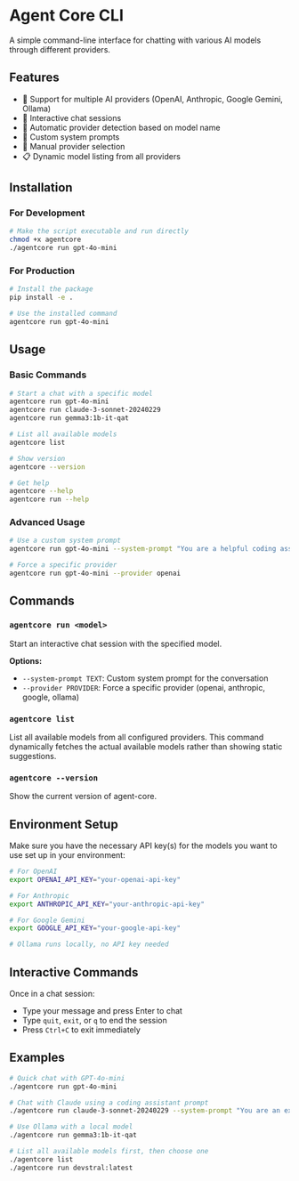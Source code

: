 # Agent Core CLI

A simple command-line interface for chatting with various AI models through different providers.

## Features

- 🤖 Support for multiple AI providers (OpenAI, Anthropic, Google Gemini, Ollama)
- 💬 Interactive chat sessions
- 🔧 Automatic provider detection based on model name
- 📝 Custom system prompts
- 🎯 Manual provider selection
- 📋 Dynamic model listing from all providers

## Installation

### For Development
```bash
# Make the script executable and run directly
chmod +x agentcore
./agentcore run gpt-4o-mini
```

### For Production
```bash
# Install the package
pip install -e .

# Use the installed command
agentcore run gpt-4o-mini
```

## Usage

### Basic Commands
```bash
# Start a chat with a specific model
agentcore run gpt-4o-mini
agentcore run claude-3-sonnet-20240229
agentcore run gemma3:1b-it-qat

# List all available models
agentcore list

# Show version
agentcore --version

# Get help
agentcore --help
agentcore run --help
```

### Advanced Usage
```bash
# Use a custom system prompt
agentcore run gpt-4o-mini --system-prompt "You are a helpful coding assistant"

# Force a specific provider
agentcore run gpt-4o-mini --provider openai
```

## Commands

### `agentcore run <model>`
Start an interactive chat session with the specified model.

**Options:**
- `--system-prompt TEXT`: Custom system prompt for the conversation
- `--provider PROVIDER`: Force a specific provider (openai, anthropic, google, ollama)

### `agentcore list`
List all available models from all configured providers. This command dynamically fetches the actual available models rather than showing static suggestions.

### `agentcore --version`
Show the current version of agent-core.


## Environment Setup

Make sure you have the necessary API key(s) for the models you want to use set up in your environment:

```bash
# For OpenAI
export OPENAI_API_KEY="your-openai-api-key"

# For Anthropic
export ANTHROPIC_API_KEY="your-anthropic-api-key"

# For Google Gemini
export GOOGLE_API_KEY="your-google-api-key"

# Ollama runs locally, no API key needed
```

## Interactive Commands

Once in a chat session:
- Type your message and press Enter to chat
- Type `quit`, `exit`, or `q` to end the session
- Press `Ctrl+C` to exit immediately

## Examples

```bash
# Quick chat with GPT-4o-mini
./agentcore run gpt-4o-mini

# Chat with Claude using a coding assistant prompt
./agentcore run claude-3-sonnet-20240229 --system-prompt "You are an expert Python developer"

# Use Ollama with a local model
./agentcore run gemma3:1b-it-qat

# List all available models first, then choose one
./agentcore list
./agentcore run devstral:latest
``` 